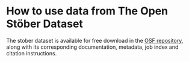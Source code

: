 # How to use data from The Open Stöber Dataset
The stober dataset is available for free download in the [OSF repository](https://doi.org/10.17605/OSF.IO/NR842), along with its corresponding documentation, metadata, job index and citation instructions.
